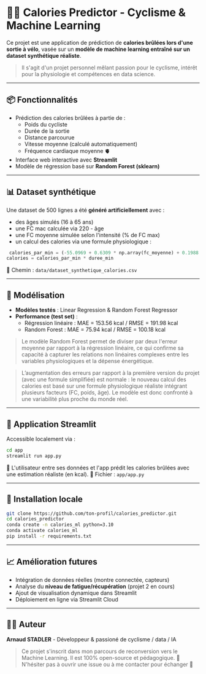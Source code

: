# 🚴‍♂️ Calories Predictor - Cyclisme & Machine Learning
Ce projet est une application de prédiction de **calories brûlées lors d'une sortie à vélo**, vasée sur un **modèle de machine learning entraîné sur un dataset synthétique réaliste**.
> Il s'agit d'un projet personnel mêlant passion pour le cyclisme, intérêt pour la physiologie et compétences en data science.

---

## 📦 Fonctionnalités
- Prédiction des calories brûlées à partie de :
  - Poids du cycliste
  - Durée de la sortie
  - Distance parcourue
  - Vitesse moyenne (calculé automatiquement)
  - Fréquence cardiaque moyenne 🫀
- Interface web interactive avec **Streamlit**
- Modèle de régression basé sur **Random Forest (sklearn)**

---

## 📊 Dataset synthétique
Une dataset de 500 lignes a été **généré artificiellement** avec :
- des âges simulés (16 à 65 ans)
- une FC mac calculée via 220 - âge
- une FC moyenne simulée selon l'intensité (% de FC max)
- un calcul des calories via une formule physiologique :
```python
 calories_par_min = (-55.0969 + 0.6309 * np.array(fc_moyenne) + 0.1988 * poids + 0.2017 * ages) / 4.184
calories = calories_par_min * duree_min
```
📁 Chemin : `data/dataset_synthetique_calories.csv`

---

## 🧠 Modélisation

- **Modèles testés** : Linear Regression & Random Forest Regressor
- **Performance (test set)** :
  - Régression linéaire : MAE = 153.56 kcal / RMSE = 191.98 kcal
  - Random Forest : MAE = 75.94 kcal / RMSE = 100.18 kcal

> Le modèle Random Forest permet de diviser par deux l'erreur moyenne par rapport à la régression linéaire, ce qui confirme sa capacité à capturer les relations non linéaires complexes entre les variables physiologiques et la dépense énergétique.

> L’augmentation des erreurs par rapport à la première version du projet (avec une formule simplifiée) est normale : le nouveau calcul des calories est basé sur une formule physiologique réaliste intégrant plusieurs facteurs (FC, poids, âge). Le modèle est donc confronté à une variabilité plus proche du monde réel.

---

## 🚀 Application Streamlit
Accessible localement via :
```bash
cd app
streamlit run app.py
```
📄 L'utilisateur entre ses données et l'app prédit les calories brûlées avec une estimation réaliste (en kcal).
📁 Fichier : `app/app.py`

---

## 🔧 Installation locale
```bash
git clone https://github.com/ton-profil/calories_predictor.git
cd calories_predictor
conda create -n calories_ml python=3.10
conda activate calories_ml
pip install -r requirements.txt
```

---

## 📈 Amélioration futures
- Intégration de données réelles (montre connectée, capteurs)
- Analyse du **niveau de fatigue/récupération** (projet 2 en cours)
- Ajout de visualisation dynamique dans Streamlit
- Déploiement en ligne via Streamlit Cloud

---

## 👨‍💻 Auteur
**Arnaud STADLER** - Développeur & passioné de cyclisme / data / IA
> Ce projet s'inscrit dans mon parcours de reconversion vers le Machine Learning. Il est 100% open-source et pédagogique.
💬 N'hésiter pas à ouvrir une issue ou à me contacter pour échanger 🚀